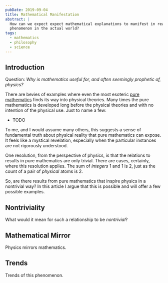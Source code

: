 ```yaml
---
pubDate: 2019-09-04
title: Mathematical Manifestation
abstract: |
  How can we expect expect mathematical explanations to manifest in real
  phenomenon in the actual world?
tags:
  - mathematics
  - philosophy
  - science
---
```


## Introduction

Question: _Why is mathematics useful for, and often seemingly prophetic of,
physics?_

There are bevies of examples where even the most esoteric
[pure mathematics](https://en.wikipedia.org/wiki/Pure_mathematics) finds its way
into physical theories. Many times the pure mathematics is developed long before
the physical theories and with no intention of the physical use. Just to name a
few:

- TODO

To me, and I would assume many others, this suggests a sense of fundamental
truth about physical reality that pure mathematics can expose. It feels like a
mystical revelation, especially when the particular instances are not rigorously
understood.

One resolution, from the perspective of physics, is that the relations to
results in pure mathematics are only trivial. There are cases, certainly, where
this resolution applies. The sum of _integers_ 1 and 1 is 2, just as the count
of a pair of _physical_ atoms is 2.

So, are there results from pure mathematics that inspire physics in a nontrivial
way? In this article I argue that this is possible and will offer a few possible
examples.

## Nontriviality

What would it mean for such a relationship to be _nontrivial_?

## Mathematical Mirror

Physics mirrors mathematics.

## Trends

Trends of this phenomenon.
